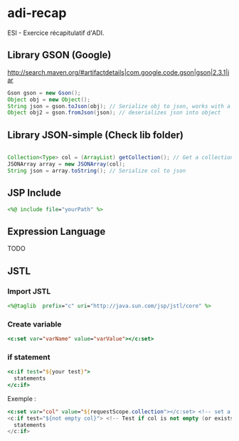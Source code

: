 # adi-recap
ESI - Exercice récapitulatif d'ADI.

## Library GSON (Google) 

http://search.maven.org/#artifactdetails|com.google.code.gson|gson|2.3.1|jar

```JAVA
Gson gson = new Gson();
Object obj = new Object();
String json = gson.toJson(obj); // Serialize obj to json, works with a collection
Object obj2 = gson.fromJson(json); // deserializes json into object
```

## Library JSON-simple (Check lib folder)

```JAVA

Collection<Type> col = (ArrayList) getCollection(); // Get a collection of objects
JSONArray array = new JSONArray(col);
String json = array.toString(); // Serialize col to json
```

## JSP Include

```JSP
<%@ include file="yourPath" %>
```

## Expression Language

TODO

## JSTL

### Import JSTL

```JSP
<%@taglib  prefix="c" uri="http://java.sun.com/jsp/jstl/core" %>
```

### Create variable

```JSP
<c:set var="varName" value="varValue"></c:set>
```

### if statement

```JSP
<c:if test="${your test}">
  statements
</c:if>
```

Exemple : 

```JSP
<c:set var="col" value="${requestScope.collection"></c:set> <!-- set a collection from requestScope -->
<c:if test="${not empty col}"> <!-- Test if col is not empty (or exists) -->
  statements
</c:if>

```
